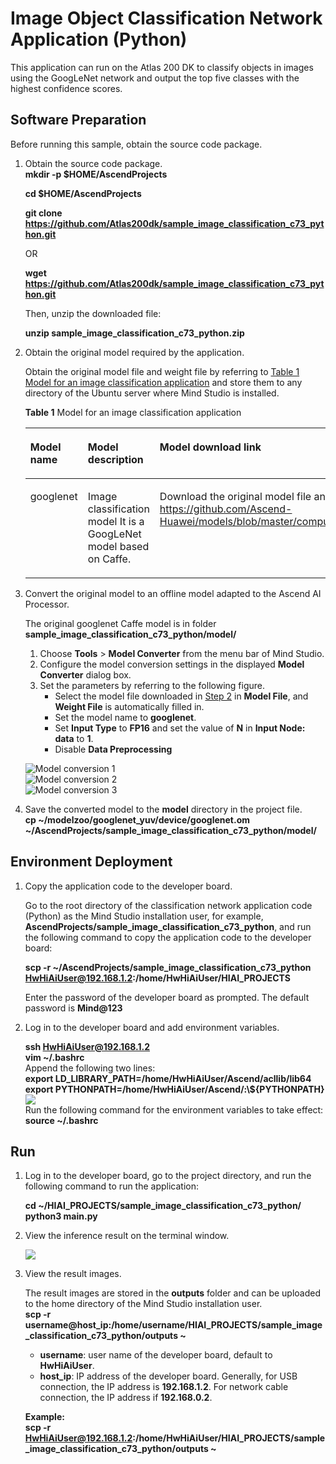 # Image Object Classification Network Application (Python)

This application can run on the Atlas 200 DK to classify objects in images using the GoogLeNet network and output the top five classes with the highest confidence scores.

## Software Preparation

Before running this sample, obtain the source code package.

1. <a name="zh-cn_topic_0228757084_section8534138124114"></a>Obtain the source code package.   
   **mkdir -p $HOME/AscendProjects**
   
   **cd $HOME/AscendProjects**
   
   **git clone https://github.com/Atlas200dk/sample_image_classification_c73_python.git**
   
   OR
   
   **wget https://github.com/Atlas200dk/sample_image_classification_c73_python.git**   

   Then, unzip the downloaded file:

   **unzip sample_image_classification_c73_python.zip**  
   
2. <a name="zh-cn_topic_0219108795_li2074865610364"></a>Obtain the original model required by the application.
   
   Obtain the original model file and weight file by referring to [Table 1 Model for an image classification application](#zh-cn_topic_0219108795_table19942111763710) and store them to any directory of the Ubuntu server where Mind Studio is installed.
   
   **Table 1** Model for an image classification application

    <a name="zh-cn_topic_0219108795_table19942111763710"></a>
    
    <table><thead align="left"><tr id="zh-cn_topic_0219108795_row611318123710"><th class="cellrowborder" valign="top" width="11.959999999999999%" id="mcps1.2.4.1.1"><p id="zh-cn_topic_0219108795_p81141820376"><a name="zh-cn_topic_0219108795_p81141820376"></a><a name="zh-cn_topic_0219108795_p81141820376"></a>Model name</p>
    </th>
    <th class="cellrowborder" valign="top" width="8.07%" id="mcps1.2.4.1.2"><p id="zh-cn_topic_0219108795_p13181823711"><a name="zh-cn_topic_0219108795_p13181823711"></a><a name="zh-cn_topic_0219108795_p13181823711"></a>Model description</p>
    </th>
    <th class="cellrowborder" valign="top" width="79.97%" id="mcps1.2.4.1.3"><p id="zh-cn_topic_0219108795_p1717182378"><a name="zh-cn_topic_0219108795_p1717182378"></a><a name="zh-cn_topic_0219108795_p1717182378"></a>Model download link</p>
    </th>
    </tr>
    </thead>
    <tbody><tr id="zh-cn_topic_0219108795_row1119187377"><td class="cellrowborder" valign="top" width="11.959999999999999%" headers="mcps1.2.4.1.1 "><p id="zh-cn_topic_0219108795_p4745165253920"><a name="zh-cn_topic_0219108795_p4745165253920"></a><a name="zh-cn_topic_0219108795_p4745165253920"></a>googlenet</p>
    </td>
    <td class="cellrowborder" valign="top" width="8.07%" headers="mcps1.2.4.1.2 "><p id="zh-cn_topic_0219108795_p1874515218391"><a name="zh-cn_topic_0219108795_p1874515218391"></a><a name="zh-cn_topic_0219108795_p1874515218391"></a>Image classification model
    It is a GoogLeNet model based on Caffe.</p>
    
    </td>
    <td class="cellrowborder" valign="top" width="79.97%" headers="mcps1.2.4.1.3 "><p id="zh-cn_topic_0219108795_p611318163718"><a name="zh-cn_topic_0219108795_p611318163718"></a><a name="zh-cn_topic_0219108795_p611318163718"></a>Download the original model file and weight file by referring to README_en.md at <a href="https://github.com/Ascend-Huawei/models/blob/master/computer_vision/classification/googlenet/README_en.md" target="_blank" rel="noopener noreferrer">https://github.com/Ascend-Huawei/models/blob/master/computer_vision/classification/googlenet/README_en.md</a>. </p>
    </td>
    </tr>
    </tbody>
    </table>
   
3. Convert the original model to an offline model adapted to the Ascend AI Processor.

   The original googlenet Caffe model is in folder **sample_image_classification_c73_python/model/**
   
   1. Choose **Tools** \> **Model **Converter**** from the menu bar of Mind Studio.
   2. Configure the model conversion settings in the displayed **Model Converter** dialog box.
   3. Set the parameters by referring to the following figure.
      - Select the model file downloaded in [Step 2](#zh-cn_topic_0219108795_li2074865610364) in **Model File**, and **Weight File** is automatically filled in.
      - Set the model name to **googlenet**.
      - Set **Input Type** to **FP16** and set the value of **N** in **Input Node: data** to **1**.
      - Disable **Data Preprocessing**
      
    ![](figures/image1.png "Model conversion 1")  
    ![](figures/image2.png "Model conversion 2")  
    ![](figures/image3.png "Model conversion 3")

4. Save the converted model to the **model** directory in the project file.   
    **cp ~/modelzoo/googlenet_yuv/device/googlenet.om ~/AscendProjects/sample_image_classification_c73_python/model/**

## Environment Deployment<a name="zh-cn_topic_0228757083_section1759513564117"></a>

1. Copy the application code to the developer board.
   
   Go to the root directory of the classification network application code \(Python\) as the Mind Studio installation user, for example, **AscendProjects/sample_image_classification_c73_python**, and run the following command to copy the application code to the developer board:
   
   **scp -r ~/AscendProjects/sample_image_classification_c73_python HwHiAiUser@192.168.1.2:/home/HwHiAiUser/HIAI\_PROJECTS**
   
   Enter the password of the developer board as prompted. The default password is **Mind@123**

2. Log in to the developer board and add environment variables.
   
   **ssh HwHiAiUser@192.168.1.2**  
   **vim ~/.bashrc**   
   Append the following two lines:   
   **export LD_LIBRARY_PATH=/home/HwHiAiUser/Ascend/acllib/lib64**  
   **export PYTHONPATH=/home/HwHiAiUser/Ascend/:\\${PYTHONPATH}**  
   ![](figures/pythonpath1.png)   
   Run the following command for the environment variables to take effect:   
   **source ~/.bashrc**


## Run

1. Log in to the developer board, go to the project directory, and run the following command to run the application:
   
   **cd ~/HIAI_PROJECTS/sample_image_classification_c73_python/**  
   **python3 main.py**

2. View the inference result on the terminal window.
   
   ![](figures/Result.png)

3. View the result images.
   
   The result images are stored in the **outputs** folder and can be uploaded to the home directory of the Mind Studio installation user.   
   **scp -r username@host\_ip:/home/username/HIAI\_PROJECTS/sample_image_classification_c73_python/outputs \~**
   
   - **username**: user name of the developer board, default to **HwHiAiUser**.
   - **host\_ip**: IP address of the developer board. Generally, for USB connection, the IP address is **192.168.1.2**. For network cable connection, the IP address if **192.168.0.2**.
   
   **Example:**   
   **scp -r HwHiAiUser@192.168.1.2:/home/HwHiAiUser/HIAI\_PROJECTS/sample_image_classification_c73_python/outputs \~** 
